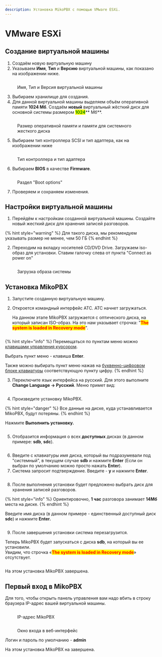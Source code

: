 ```yaml
---
description: Установка MikoPBX с помощью VMware ESXi.
---
```


# VMware ESXi

## Создание виртуальной машины <a href="#sozdanie_virtualnoj_mashiny" id="sozdanie_virtualnoj_mashiny"></a>

1. Создаём новую виртуальную машину
2. Указываем **Имя**, **Тип** и **Версию** виртуальной машины, как показано на изображении ниже.

<figure><img src="../../.gitbook/assets/image (26) (1).png" alt=""><figcaption><p>Имя, Тип и Версия виртуальной машины</p></figcaption></figure>

3. Выбираем хранилище для создания.
4. Для данной виртуальной машины выделяем объём оперативной памяти **1024 Мб**. Создаём **новый** виртуальный жёсткий диск для основной системы размером <mark style="color:green;">**1024**</mark>** Мб**.

<figure><img src="../../.gitbook/assets/image (27) (1).png" alt=""><figcaption><p>Размер оперативной памяти и памяти для системного жесткого диска</p></figcaption></figure>

5. Выбираем тип контроллера SCSI и тип адаптера, как на изображении ниже

<figure><img src="../../.gitbook/assets/image (28).png" alt=""><figcaption><p>Тип контроллера и тип адаптера </p></figcaption></figure>

6. Выбираем **BIOS** в качестве **Firmware**.

<figure><img src="../../.gitbook/assets/image (29).png" alt=""><figcaption><p>Раздел "Boot options"</p></figcaption></figure>

7. Проверяем и сохраняем изменения.

## Настройки виртуальной машины <a href="#nastrojki_virtualnoj_mashiny" id="nastrojki_virtualnoj_mashiny"></a>

1. Перейдём к настройкам созданной виртуальной машины. Создайте новый жесткий диск для хранения записей разговоров.

{% hint style="warning" %}
Для такого диска, мы рекомендуем указывать размер не менее, чем 50 ГБ
{% endhint %}

2. Переходим на вкладку носителей CD/DVD Drive. Загружаем iso-образ для установки. Ставим галочку слева от пункта "Connect as power on"

<figure><img src="../../.gitbook/assets/image (30).png" alt=""><figcaption><p>Загрузка образа системы</p></figcaption></figure>

## Установка MikoPBX <a href="#ustanovka_mikopbx" id="ustanovka_mikopbx"></a>

1. Запустите созданную виртуальную машину.
2.  Откроется командный интерфейс АТС. АТС начнет загружаться. &#x20;

    На данном этапе MikoPBX загружается с оптического диска, на который записан ISO-образ. На это нам указывает строчка: "<mark style="color:red;">**The system is loaded in Recovery mode**</mark>".

<figure><img src="../../.gitbook/assets/firstPageInPBX.png" alt=""><figcaption></figcaption></figure>

{% hint style="info" %}
Перемещаться по пунктам меню можно [клавишами управления курсором](https://ru.wikipedia.org/wiki/%D0%9A%D0%BB%D0%B0%D0%B2%D0%B8%D1%88%D0%B8\_%D1%83%D0%BF%D1%80%D0%B0%D0%B2%D0%BB%D0%B5%D0%BD%D0%B8%D1%8F\_%D0%BA%D1%83%D1%80%D1%81%D0%BE%D1%80%D0%BE%D0%BC).

Выбрать пункт меню - клавиша **Enter**.

Также можно выбирать пункт меню нажав на [буквенно-цифровом блоке клавиатуры](https://ru.wikipedia.org/wiki/%D0%9A%D0%BE%D0%BC%D0%BF%D1%8C%D1%8E%D1%82%D0%B5%D1%80%D0%BD%D0%B0%D1%8F\_%D0%BA%D0%BB%D0%B0%D0%B2%D0%B8%D0%B0%D1%82%D1%83%D1%80%D0%B0#%D0%91%D1%83%D0%BA%D0%B2%D0%B5%D0%BD%D0%BD%D0%BE-%D1%86%D0%B8%D1%84%D1%80%D0%BE%D0%B2%D0%BE%D0%B9\_%D0%B1%D0%BB%D0%BE%D0%BA) соответствующую пункту цифру.
{% endhint %}

3. Переключите язык интерфейса на русский. Для этого выполните **Change Language -> Русский**. Меню примет вид:

<figure><img src="../../.gitbook/assets/secondPageInPBX.png" alt=""><figcaption></figcaption></figure>

4. Произведите установку MikoPBX.&#x20;

{% hint style="danger" %}
Все данные на диске, куда устанавливается MikoPBX, будут потеряны.
{% endhint %}

Нажмите **Выполнить установку.**

<figure><img src="../../.gitbook/assets/thirdPageInPBX.png" alt=""><figcaption></figcaption></figure>

5. Отобразится информация о всех **доступных** дисках (в данном примере: **sdb**, **sdc**).

<figure><img src="../../.gitbook/assets/fourthPageInPBX.png" alt=""><figcaption></figcaption></figure>

6. Введите с клавиатуры имя диска, который вы подразумевали под "системный", в текущем случае **sdb** и нажмите **Enter** (Если он выбран по умолчанию можно просто нажать **Enter**).
7. Система запросит подтверждение. Введите - **y** и нажмите **Enter**.&#x20;

<figure><img src="../../.gitbook/assets/fifthPageInPBX.png" alt=""><figcaption></figcaption></figure>

8. После выполнения установки будет предложено выбрать диск для хранения записей разговоров.

{% hint style="info" %}
Ориентировочно, **1 час** разговора занимает **14Мб** места на диске.
{% endhint %}

Введите имя диска (в данном примере - единственный доступный диск **sdc**) и нажмите **Enter.**

<figure><img src="../../.gitbook/assets/sixthPageInPBX.png" alt=""><figcaption></figcaption></figure>

9. После завершения установки система перезагрузится.

Теперь MikoPBX будет запускаться с диска **sdb**, на который вы ее установили.\
Увидим, что строчка «<mark style="color:red;">**The system is loaded in Recovery mode**</mark>» отсутствует.

<figure><img src="../../.gitbook/assets/seventhPageInPBX.png" alt=""><figcaption></figcaption></figure>

На этом установка MikoPBX завершена.

## Первый вход в MikoPBX

Для того, чтобы открыть панель управления вам надо вбить в строку браузера IP-адрес вашей виртуальной машины.

<figure><img src="../../.gitbook/assets/FirstLoginInMikoPBX1.png" alt=""><figcaption><p>IP-адрес MikoPBX</p></figcaption></figure>

<figure><img src="../../.gitbook/assets/FirstLoginInMikoPBX2.png" alt=""><figcaption><p>Окно входа в веб-интерфейс </p></figcaption></figure>

Логин и пароль по умолчанию - **admin**

На этом установка MikoPBX на завершена.

